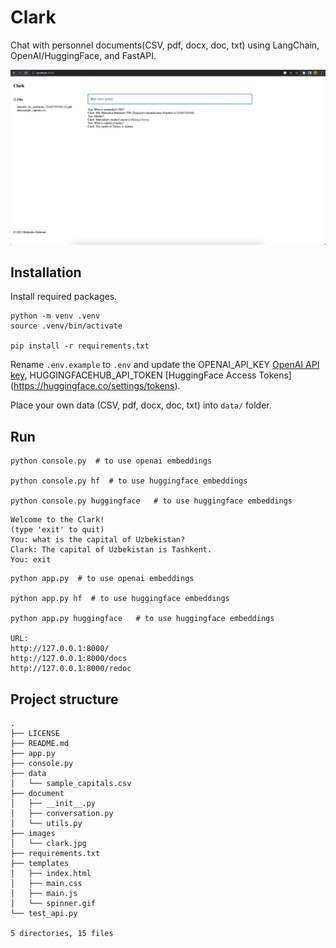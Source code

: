 # Clark
Chat with personnel documents(CSV, pdf, docx, doc, txt) using LangChain, OpenAI/HuggingFace, and FastAPI.

![Clark](images/clark.jpg)

## Installation

Install required packages.
```
python -m venv .venv
source .venv/bin/activate

pip install -r requirements.txt
```

Rename `.env.example` to `.env` and update the OPENAI_API_KEY [OpenAI API key](https://platform.openai.com/account/api-keys), HUGGINGFACEHUB_API_TOKEN [HuggingFace Access Tokens] (https://huggingface.co/settings/tokens).


Place your own data (CSV, pdf, docx, doc, txt) into `data/` folder.

## Run 

```
python console.py  # to use openai embeddings

python console.py hf  # to use huggingface embeddings

python console.py huggingface   # to use huggingface embeddings

```

```
Welcome to the Clark!
(type 'exit' to quit)
You: what is the capital of Uzbekistan?
Clark: The capital of Uzbekistan is Tashkent.
You: exit
```

```
python app.py  # to use openai embeddings

python app.py hf  # to use huggingface embeddings

python app.py huggingface   # to use huggingface embeddings

URL: 
http://127.0.0.1:8000/  
http://127.0.0.1:8000/docs
http://127.0.0.1:8000/redoc
```

## Project structure
```
.
├── LICENSE
├── README.md
├── app.py
├── console.py
├── data
│   └── sample_capitals.csv
├── document
│   ├── __init__.py
│   ├── conversation.py
│   └── utils.py
├── images
│   └── clark.jpg
├── requirements.txt
├── templates
│   ├── index.html
│   ├── main.css
│   ├── main.js
│   └── spinner.gif
└── test_api.py

5 directories, 15 files
```

